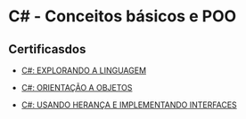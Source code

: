 
# C# - Conceitos básicos e POO



## Certificasdos

 - [C#: EXPLORANDO A LINGUAGEM](https://cursos.alura.com.br/certificate/cdae5a49-de3e-4d77-a994-038a15180f6c)

 - [C#: ORIENTAÇÃO A OBJETOS](https://cursos.alura.com.br/certificate/9e485be2-bd62-438f-8cc9-71658816b6d3)

 - [C#: USANDO HERANÇA E IMPLEMENTANDO INTERFACES](https://cursos.alura.com.br/certificate/2d203349-a66b-4692-bd5a-986647bb3f55)
